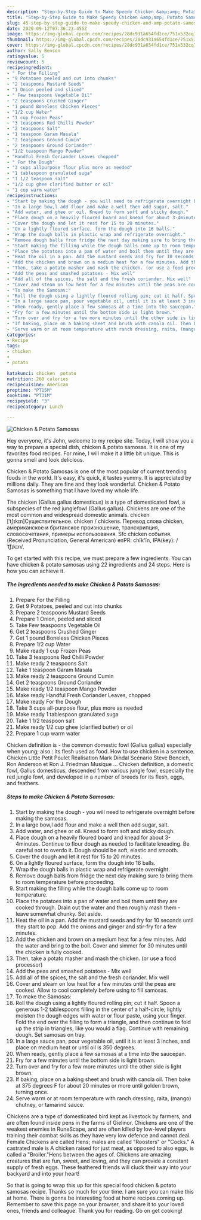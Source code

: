 ```yaml
---
description: "Step-by-Step Guide to Make Speedy Chicken &amp;amp; Potato Samosas"
title: "Step-by-Step Guide to Make Speedy Chicken &amp;amp; Potato Samosas"
slug: 45-step-by-step-guide-to-make-speedy-chicken-and-amp-potato-samosas
date: 2020-09-12T07:36:23.455Z
image: https://img-global.cpcdn.com/recipes/28dc931a654fd1ce/751x532cq70/chicken-potato-samosas-recipe-main-photo.jpg
thumbnail: https://img-global.cpcdn.com/recipes/28dc931a654fd1ce/751x532cq70/chicken-potato-samosas-recipe-main-photo.jpg
cover: https://img-global.cpcdn.com/recipes/28dc931a654fd1ce/751x532cq70/chicken-potato-samosas-recipe-main-photo.jpg
author: Sally Benson
ratingvalue: 5
reviewcount: 5
recipeingredient:
- " For the Filling"
- "9 Potatoes peeled and cut into chunks"
- "2 teaspoons Mustard Seeds"
- "1 Onion peeled and sliced"
- " Few teaspoons Vegetable Oil"
- "2 teaspoons Crushed Ginger"
- "1 pound Boneless Chicken Pieces"
- "1/2 cup Water"
- "1 cup Frozen Peas"
- "3 teaspoons Red Chilli Powder"
- "2 teaspoons Salt"
- "1 teaspoon Garam Masala"
- "2 teaspoons Ground Cumin"
- "2 teaspoons Ground Coriander"
- "1/2 teaspoon Mango Powder"
- "Handful Fresh Coriander Leaves chopped"
- " For the Dough"
- "3 cups allpurpose flour plus more as needed"
- "1 tablespoon granulated suga"
- "1 1/2 teaspoon salt"
- "1/2 cup ghee clarified butter or oil"
- "1 cup warm water"
recipeinstructions:
- "Start by making the dough - you will need to refrigerate overnight before making the samosas."
- "In a large bow,l add flour and make a well then add sugar, salt."
- "Add water, and ghee or oil. Knead to form soft and sticky dough."
- "Place dough on a heavily floured board and knead for about 3-4minutes. Continue to flour dough as needed to facilitate kneading. Be careful not to overdo it. Dough should be soft, elastic and smooth."
- "Cover the dough and let it rest for 15 to 20 minutes."
- "On a lightly floured surface, form the dough into 16 balls."
- "Wrap the dough balls in plastic wrap and refrigerate overnight."
- "Remove dough balls from fridge the next day making sure to bring them to room temperature before proceeding."
- "Start making the filling while the dough balls come up to room temperature."
- "Place the potatoes into a pan of water and boil them until they are cooked through. Drain out the water and then roughly mash them - leave somewhat chunky. Set aside."
- "Heat the oil in a pan. Add the mustard seeds and fry for 10 seconds until they start to pop. Add the onions and ginger and stir-fry for a few minutes."
- "Add the chicken and brown on a medium heat for a few minutes. Add the water and bring to the boil. Cover and simmer for 30 minutes until the chicken is fully cooked."
- "Then, take a potato masher and mash the chicken. (or use a food processor)"
- "Add the peas and smashed potatoes - Mix well"
- "Add all of the spices, the salt and the fresh coriander. Mix well"
- "Cover and steam on low heat for a few minutes until the peas are cooked. Allow to cool completely before using to fill samosas."
- "To make the Samosas:"
- "Roll the dough using a lightly floured rolling pin; cut it half. Spoon a generous 1-2 tablespoons filling in the center of a half-circle; lightly moisten the dough edges with water or flour paste, using your finger. Fold the end over the filling to form a triangle, and then continue to fold up the strip in triangles, like you would a flag. Continue with remaining dough. Set samosas on tray."
- "In a large sauce pan, pour vegetable oil, until it is at least 3 inches, and place on medium heat or until oil is 350 degrees."
- "When ready, gently place a few samosas at a time into the saucepan."
- "Fry for a few minutes until the bottom side is light brown."
- "Turn over and fry for a few more minutes until the other side is light brown."
- "If baking, place on a baking sheet and brush with canola oil. Then bake at 375 degrees F for about 20 minutes or more until golden brown, turning once."
- "Serve warm or at room temperature with ranch dressing, raita, (mango) chutney, or tamarind sauce."
categories:
- Recipe
tags:
- chicken
- 
- potato

katakunci: chicken  potato 
nutrition: 260 calories
recipecuisine: American
preptime: "PT15M"
cooktime: "PT31M"
recipeyield: "3"
recipecategory: Lunch

---
```



![Chicken &amp; Potato Samosas](https://img-global.cpcdn.com/recipes/28dc931a654fd1ce/751x532cq70/chicken-potato-samosas-recipe-main-photo.jpg)

Hey everyone, it's John, welcome to my recipe site. Today, I will show you a way to prepare a special dish, chicken &amp; potato samosas. It is one of my favorites food recipes. For mine, I will make it a little bit unique. This is gonna smell and look delicious.

Chicken &amp; Potato Samosas is one of the most popular of current trending foods in the world. It's easy, it's quick, it tastes yummy. It is appreciated by millions daily. They are fine and they look wonderful. Chicken &amp; Potato Samosas is something that I have loved my whole life.

The chicken (Gallus gallus domesticus) is a type of domesticated fowl, a subspecies of the red junglefowl (Gallus gallus). Chickens are one of the most common and widespread domestic animals. chicken [ˈtʃɪkɪn]Существительное. chicken / chickens. Перевод слова chicken, американское и британское произношение, транскрипция, словосочетания, примеры использования. Sfc chicken события. (Received Pronunciation, General American) enPR: chĭk&#39;ĭn, IPA(key): /ˈt͡ʃɪkɪn/.


To get started with this recipe, we must prepare a few ingredients. You can have chicken &amp; potato samosas using 22 ingredients and 24 steps. Here is how you can achieve it.

<!--inarticleads1-->

##### The ingredients needed to make Chicken &amp; Potato Samosas:

1. Prepare  For the Filling
1. Get 9 Potatoes, peeled and cut into chunks
1. Prepare 2 teaspoons Mustard Seeds
1. Prepare 1 Onion, peeled and sliced
1. Take  Few teaspoons Vegetable Oil
1. Get 2 teaspoons Crushed Ginger
1. Get 1 pound Boneless Chicken Pieces
1. Prepare 1/2 cup Water
1. Make ready 1 cup Frozen Peas
1. Take 3 teaspoons Red Chilli Powder
1. Make ready 2 teaspoons Salt
1. Take 1 teaspoon Garam Masala
1. Make ready 2 teaspoons Ground Cumin
1. Get 2 teaspoons Ground Coriander
1. Make ready 1/2 teaspoon Mango Powder
1. Make ready Handful Fresh Coriander Leaves, chopped
1. Make ready  For the Dough
1. Take 3 cups all-purpose flour, plus more as needed
1. Make ready 1 tablespoon granulated suga
1. Take 1 1/2 teaspoon salt
1. Make ready 1/2 cup ghee (clarified butter) or oil
1. Prepare 1 cup warm water


Chicken definition is - the common domestic fowl (Gallus gallus) especially when young; also : its flesh used as food. How to use chicken in a sentence. Chicken Little Petit Poulet Réalisation Mark Dindal Scénario Steve Bencich, Ron Anderson et Ron J. Friedman Musique … Chicken definition, a domestic fowl, Gallus domesticus, descended from various jungle fowl, especially the red jungle fowl, and developed in a number of breeds for its flesh, eggs, and feathers. 

<!--inarticleads2-->

##### Steps to make Chicken &amp; Potato Samosas:

1. Start by making the dough - you will need to refrigerate overnight before making the samosas.
1. In a large bow,l add flour and make a well then add sugar, salt.
1. Add water, and ghee or oil. Knead to form soft and sticky dough.
1. Place dough on a heavily floured board and knead for about 3-4minutes. Continue to flour dough as needed to facilitate kneading. Be careful not to overdo it. Dough should be soft, elastic and smooth.
1. Cover the dough and let it rest for 15 to 20 minutes.
1. On a lightly floured surface, form the dough into 16 balls.
1. Wrap the dough balls in plastic wrap and refrigerate overnight.
1. Remove dough balls from fridge the next day making sure to bring them to room temperature before proceeding.
1. Start making the filling while the dough balls come up to room temperature.
1. Place the potatoes into a pan of water and boil them until they are cooked through. Drain out the water and then roughly mash them - leave somewhat chunky. Set aside.
1. Heat the oil in a pan. Add the mustard seeds and fry for 10 seconds until they start to pop. Add the onions and ginger and stir-fry for a few minutes.
1. Add the chicken and brown on a medium heat for a few minutes. Add the water and bring to the boil. Cover and simmer for 30 minutes until the chicken is fully cooked.
1. Then, take a potato masher and mash the chicken. (or use a food processor)
1. Add the peas and smashed potatoes - Mix well
1. Add all of the spices, the salt and the fresh coriander. Mix well
1. Cover and steam on low heat for a few minutes until the peas are cooked. Allow to cool completely before using to fill samosas.
1. To make the Samosas:
1. Roll the dough using a lightly floured rolling pin; cut it half. Spoon a generous 1-2 tablespoons filling in the center of a half-circle; lightly moisten the dough edges with water or flour paste, using your finger. Fold the end over the filling to form a triangle, and then continue to fold up the strip in triangles, like you would a flag. Continue with remaining dough. Set samosas on tray.
1. In a large sauce pan, pour vegetable oil, until it is at least 3 inches, and place on medium heat or until oil is 350 degrees.
1. When ready, gently place a few samosas at a time into the saucepan.
1. Fry for a few minutes until the bottom side is light brown.
1. Turn over and fry for a few more minutes until the other side is light brown.
1. If baking, place on a baking sheet and brush with canola oil. Then bake at 375 degrees F for about 20 minutes or more until golden brown, turning once.
1. Serve warm or at room temperature with ranch dressing, raita, (mango) chutney, or tamarind sauce.


Chickens are a type of domesticated bird kept as livestock by farmers, and are often found inside pens in the farms of Gielinor. Chickens are one of the weakest enemies in RuneScape, and are often killed by low-level players training their combat skills as they have very low defence and cannot deal. Female Chickens are called Hens; males are called &#34;Roosters&#34; or &#34;Cocks.&#34; A castrated male is A chicken raised for just meat, as opposed to also eggs, is called a &#34;Broiler.&#34;Hens between the ages of. Chickens are amazing creatures that are fun, sweet, and loving, and they can provide a constant supply of fresh eggs. These feathered friends will cluck their way into your backyard and into your heart! 

So that is going to wrap this up for this special food chicken &amp; potato samosas recipe. Thanks so much for your time. I am sure you can make this at home. There is gonna be interesting food at home recipes coming up. Remember to save this page on your browser, and share it to your loved ones, friends and colleague. Thank you for reading. Go on get cooking!
